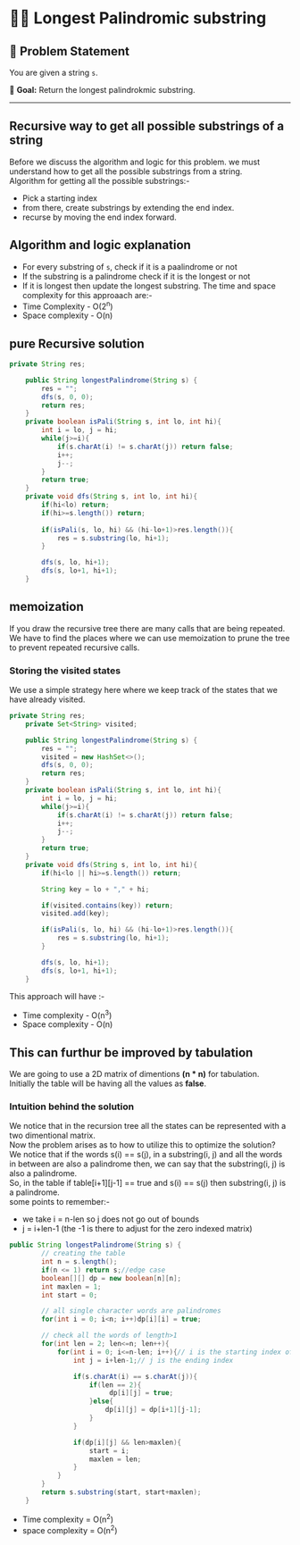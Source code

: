 # 🧗‍♂️ Longest Palindromic substring

## 📌 Problem Statement

You are given a string `s`.

🔽 **Goal:** Return the longest palindrokmic substring.

---
## Recursive way to get all possible substrings of a string
Before we discuss the algorithm and logic for this problem. we must understand how to get all the possible substrings from a string.</br>
Algorithm for getting all the possible substrings:-
- Pick a starting index
- from there, create substrings by extending the end index.
- recurse by moving the end index forward.

## Algorithm and logic explanation
- For every substring of `s`, check if it is a paalindrome or not
- If the substring is a palindrome check if it is the longest or not
- If it is longest then update the longest substring.
The time and space complexity for this approaach are:-
- Time Complexity - O(2<sup>n</sup>)
- Space complexity - O(n)
## pure Recursive solution

```java
private String res;

    public String longestPalindrome(String s) {
        res = "";
        dfs(s, 0, 0);
        return res;
    }
    private boolean isPali(String s, int lo, int hi){
        int i = lo, j = hi;
        while(j>=i){
            if(s.charAt(i) != s.charAt(j)) return false;
            i++;
            j--;
        }
        return true;
    }
    private void dfs(String s, int lo, int hi){
        if(hi<lo) return;
        if(hi>=s.length()) return;
        
        if(isPali(s, lo, hi) && (hi-lo+1)>res.length()){
            res = s.substring(lo, hi+1);
        }

        dfs(s, lo, hi+1);
        dfs(s, lo+1, hi+1);
    }
```

## memoization
If you draw the recursive tree there are many calls that are being repeated. We have to find the places where we can use memoization to prune the tree to prevent repeated recursive calls.</br>

### Storing the visited states
We use a simple strategy here where we keep track of the states that we have already visited.</br>

```java
private String res;
    private Set<String> visited;

    public String longestPalindrome(String s) {
        res = "";
        visited = new HashSet<>();
        dfs(s, 0, 0);
        return res;
    }
    private boolean isPali(String s, int lo, int hi){
        int i = lo, j = hi;
        while(j>=i){
            if(s.charAt(i) != s.charAt(j)) return false;
            i++;
            j--;
        }
        return true;
    }
    private void dfs(String s, int lo, int hi){
        if(hi<lo || hi>=s.length()) return;

        String key = lo + "," + hi;

        if(visited.contains(key)) return;
        visited.add(key);

        if(isPali(s, lo, hi) && (hi-lo+1)>res.length()){
            res = s.substring(lo, hi+1);
        }

        dfs(s, lo, hi+1);
        dfs(s, lo+1, hi+1);
    }
```
This approach will have :-</br>
- Time complexity - O(n<sup>3</sup>)
- Space complexity - O(n)

## This can furthur be improved by tabulation

We are going to use a 2D matrix of dimentions **(n * n)** for tabulation.</br>
Initially the table will be having all the values as **false**.</br>
### Intuition behind the solution
We notice that in the recursion tree all the states can be represented with a two dimentional matrix.</br>
Now the problem arises as to how to utilize this to optimize the solution?</br>
We notice that if the words s(i) == s(j), in a substring(i, j) and all the words in between are also a palindrome then, we can say that the substring(i, j) is also a palindrome.</br>
So, in the table if table[i+1][j-1] == true and s(i) == s(j) then substring(i, j) is a palindrome.</br>
some points to remember:-</br>
- we take i = n-len so j does not go out of bounds
- j = i+len-1 (the -1 is there to adjust for the zero indexed matrix)

```java
public String longestPalindrome(String s) {
        // creating the table
        int n = s.length();
        if(n <= 1) return s;//edge case
        boolean[][] dp = new boolean[n][n];
        int maxlen = 1;
        int start = 0;

        // all single character words are palindromes
        for(int i = 0; i<n; i++)dp[i][i] = true;

        // check all the words of length>1
        for(int len = 2; len<=n; len++){
            for(int i = 0; i<=n-len; i++){// i is the starting index of the substring
                int j = i+len-1;// j is the ending index

                if(s.charAt(i) == s.charAt(j)){
                    if(len == 2){
                         dp[i][j] = true;
                    }else{
                        dp[i][j] = dp[i+1][j-1];
                    }
                }

                if(dp[i][j] && len>maxlen){
                    start = i;
                    maxlen = len;
                }
            }
        } 
        return s.substring(start, start+maxlen);
    }
```
- Time complexity = O(n<sup>2</sup>)
- space complexity = O(n<sup>2</sup>)